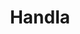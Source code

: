 ---
title: Handla
layout: layouts/article.liquid
permalink: /sv/international-students/shopping.html
tags: international-students
sideNavOrder: 4
---